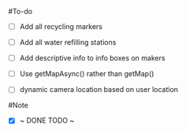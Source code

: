 #To-do
- [ ] Add all recycling markers
- [ ] Add all water refilling stations
- [ ] Add descriptive info to info boxes on makers
- [ ] Use getMapAsync() rather than getMap()
- [ ] dynamic camera location based on user location


#Note
- [x] ~ DONE TODO ~
